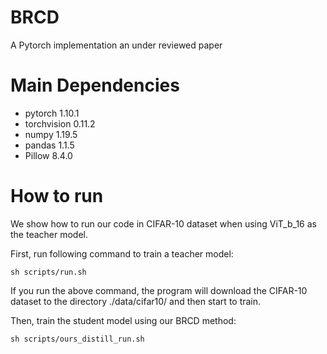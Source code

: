 # BRCD

A Pytorch implementation an under reviewed paper

# Main Dependencies

+ pytorch               1.10.1
+ torchvision         0.11.2
+ numpy               1.19.5
+ pandas              1.1.5
+ Pillow              8.4.0

# How to run

We show how to run our code in CIFAR-10 dataset when using ViT_b_16 as the teacher model.

First, run following command to train a teacher model:

```
sh scripts/run.sh
```

If you run the above command, the program will download the CIFAR-10 dataset to the directory ./data/cifar10/ and then start to train.

Then, train the student model using our BRCD method:

```
sh scripts/ours_distill_run.sh
```
